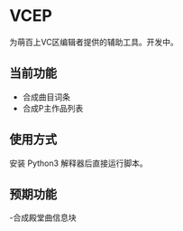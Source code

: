 # VCEP
为萌百上VC区编辑者提供的辅助工具。开发中。

## 当前功能
- 合成曲目词条
- 合成P主作品列表

## 使用方式
安装 Python3 解释器后直接运行脚本。

## 预期功能
-合成殿堂曲信息块
